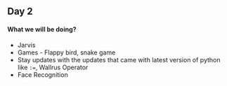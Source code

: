 ## Day 2

#### What we will be doing?

- Jarvis
- Games - Flappy bird, snake game
- Stay updates with the updates that came with latest version of python like `:=`, Wallrus Operator
- Face Recognition
